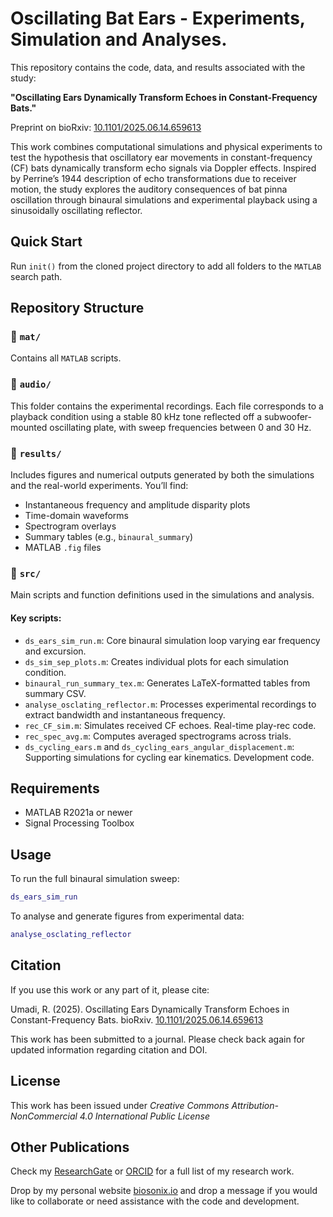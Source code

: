 # Oscillating Bat Ears - Experiments, Simulation and Analyses.

This repository contains the code, data, and results associated with the study:

**"Oscillating Ears Dynamically Transform Echoes in Constant-Frequency Bats."**

Preprint on bioRxiv: [10.1101/2025.06.14.659613](https://doi.org/10.1101/2025.06.14.659613)

This work combines computational simulations and physical experiments to test the hypothesis that oscillatory ear movements in constant-frequency (CF) bats dynamically transform echo signals via Doppler effects. Inspired by Perrine’s 1944 description of echo transformations due to receiver motion, the study explores the auditory consequences of bat pinna oscillation through binaural simulations and experimental playback using a sinusoidally oscillating reflector.

## Quick Start

Run `init()` from the cloned project directory to add all folders to the `MATLAB` search path.

## Repository Structure

### 📁 `mat/`

Contains all `MATLAB` scripts.

### 📁 `audio/`

This folder contains the experimental recordings. Each file corresponds to a playback condition using a stable 80 kHz tone reflected off a subwoofer-mounted oscillating plate, with sweep frequencies between 0 and 30 Hz.

### 📁 `results/`

Includes figures and numerical outputs generated by both the simulations and the real-world experiments. You’ll find:

- Instantaneous frequency and amplitude disparity plots
- Time-domain waveforms
- Spectrogram overlays
- Summary tables (e.g., `binaural_summary`)
- MATLAB `.fig` files

### 📁 `src/`

Main scripts and function definitions used in the simulations and analysis.

#### Key scripts:

- `ds_ears_sim_run.m`: Core binaural simulation loop varying ear frequency and excursion.
- `ds_sim_sep_plots.m`: Creates individual plots for each simulation condition.
- `binaural_run_summary_tex.m`: Generates LaTeX-formatted tables from summary CSV.
- `analyse_osclating_reflector.m`: Processes experimental recordings to extract bandwidth and instantaneous frequency.
- `rec_CF_sim.m`: Simulates received CF echoes. Real-time play-rec code.
- `rec_spec_avg.m`: Computes averaged spectrograms across trials.
- `ds_cycling_ears.m` and `ds_cycling_ears_angular_displacement.m`: Supporting simulations for cycling ear kinematics. Development code.

## Requirements

- MATLAB R2021a or newer
- Signal Processing Toolbox

## Usage

To run the full binaural simulation sweep:

```matlab
ds_ears_sim_run
```

To analyse and generate figures from experimental data:
```matlab
analyse_osclating_reflector
```

## **Citation**

If you use this work or any part of it, please cite:

Umadi, R. (2025). Oscillating Ears Dynamically Transform Echoes in Constant-Frequency Bats. bioRxiv. [10.1101/2025.06.14.659613](https://doi.org/10.1101/2025.06.14.659613)

This work has been submitted to a journal. Please check back again for updated information regarding citation and DOI. 

## License

This work has been issued under *Creative Commons Attribution-NonCommercial 4.0 International Public License*

## Other Publications

Check my [ResearchGate](https://www.researchgate.net/profile/Ravi-Umadi-3) or [ORCID](https://orcid.org/0000-0003-3867-1769) for a full list of my research work. 

Drop by my personal website [biosonix.io](https://biosonix.io) and drop a message if you would like to collaborate or need assistance with the code and development. 